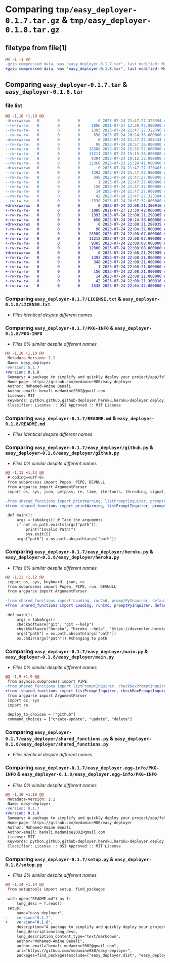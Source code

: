 # Comparing `tmp/easy_deployer-0.1.7.tar.gz` & `tmp/easy_deployer-0.1.8.tar.gz`

## filetype from file(1)

```diff
@@ -1 +1 @@
-gzip compressed data, was "easy_deployer-0.1.7.tar", last modified: Mon Jul 24 21:47:27 2023, max compression
+gzip compressed data, was "easy_deployer-0.1.8.tar", last modified: Mon Jul 24 22:08:21 2023, max compression
```

## Comparing `easy_deployer-0.1.7.tar` & `easy_deployer-0.1.8.tar`

### file list

```diff
@@ -1,18 +1,18 @@
-drwxrwxrwx   0        0        0        0 2023-07-24 21:47:27.323394 easy_deployer-0.1.7/
--rw-rw-rw-   0        0        0     1086 2021-07-27 13:30:42.000000 easy_deployer-0.1.7/LICENSE.txt
--rw-rw-rw-   0        0        0     1393 2023-07-24 21:47:27.322396 easy_deployer-0.1.7/PKG-INFO
--rw-rw-rw-   0        0        0      650 2023-07-24 20:24:38.000000 easy_deployer-0.1.7/README.md
-drwxrwxrwx   0        0        0        0 2023-07-24 21:47:27.308434 easy_deployer-0.1.7/easy_deployer/
--rw-rw-rw-   0        0        0       90 2023-07-24 20:57:36.000000 easy_deployer-0.1.7/easy_deployer/__init__.py
--rw-rw-rw-   0        0        0    26588 2023-07-24 15:55:57.000000 easy_deployer-0.1.7/easy_deployer/github.py
--rw-rw-rw-   0        0        0    11211 2023-07-23 15:15:38.000000 easy_deployer-0.1.7/easy_deployer/heroku.py
--rw-rw-rw-   0        0        0     9304 2023-07-24 19:12:32.000000 easy_deployer-0.1.7/easy_deployer/main.py
--rw-rw-rw-   0        0        0    12360 2023-07-23 15:28:41.000000 easy_deployer-0.1.7/easy_deployer/shared_functions.py
-drwxrwxrwx   0        0        0        0 2023-07-24 21:47:27.320403 easy_deployer-0.1.7/easy_deployer.egg-info/
--rw-rw-rw-   0        0        0     1393 2023-07-24 21:47:27.000000 easy_deployer-0.1.7/easy_deployer.egg-info/PKG-INFO
--rw-rw-rw-   0        0        0      348 2023-07-24 21:47:27.000000 easy_deployer-0.1.7/easy_deployer.egg-info/SOURCES.txt
--rw-rw-rw-   0        0        0        1 2023-07-24 21:47:27.000000 easy_deployer-0.1.7/easy_deployer.egg-info/dependency_links.txt
--rw-rw-rw-   0        0        0      156 2023-07-24 21:47:27.000000 easy_deployer-0.1.7/easy_deployer.egg-info/entry_points.txt
--rw-rw-rw-   0        0        0       14 2023-07-24 21:47:27.000000 easy_deployer-0.1.7/easy_deployer.egg-info/top_level.txt
--rw-rw-rw-   0        0        0       42 2023-07-24 21:47:27.323394 easy_deployer-0.1.7/setup.cfg
--rw-rw-rw-   0        0        0     1538 2023-07-24 20:57:32.000000 easy_deployer-0.1.7/setup.py
+drwxrwxrwx   0        0        0        0 2023-07-24 22:08:21.300916 easy_deployer-0.1.8/
+-rw-rw-rw-   0        0        0     1086 2021-07-27 13:30:42.000000 easy_deployer-0.1.8/LICENSE.txt
+-rw-rw-rw-   0        0        0     1393 2023-07-24 22:08:21.298985 easy_deployer-0.1.8/PKG-INFO
+-rw-rw-rw-   0        0        0      650 2023-07-24 20:24:38.000000 easy_deployer-0.1.8/README.md
+drwxrwxrwx   0        0        0        0 2023-07-24 22:08:21.280035 easy_deployer-0.1.8/easy_deployer/
+-rw-rw-rw-   0        0        0       90 2023-07-24 22:04:37.000000 easy_deployer-0.1.8/easy_deployer/__init__.py
+-rw-rw-rw-   0        0        0    26589 2023-07-24 22:08:07.000000 easy_deployer-0.1.8/easy_deployer/github.py
+-rw-rw-rw-   0        0        0    11212 2023-07-24 22:08:07.000000 easy_deployer-0.1.8/easy_deployer/heroku.py
+-rw-rw-rw-   0        0        0     9305 2023-07-24 22:08:08.000000 easy_deployer-0.1.8/easy_deployer/main.py
+-rw-rw-rw-   0        0        0    12360 2023-07-24 22:08:08.000000 easy_deployer-0.1.8/easy_deployer/shared_functions.py
+drwxrwxrwx   0        0        0        0 2023-07-24 22:08:21.297989 easy_deployer-0.1.8/easy_deployer.egg-info/
+-rw-rw-rw-   0        0        0     1393 2023-07-24 22:08:21.000000 easy_deployer-0.1.8/easy_deployer.egg-info/PKG-INFO
+-rw-rw-rw-   0        0        0      348 2023-07-24 22:08:21.000000 easy_deployer-0.1.8/easy_deployer.egg-info/SOURCES.txt
+-rw-rw-rw-   0        0        0        1 2023-07-24 22:08:21.000000 easy_deployer-0.1.8/easy_deployer.egg-info/dependency_links.txt
+-rw-rw-rw-   0        0        0      156 2023-07-24 22:08:21.000000 easy_deployer-0.1.8/easy_deployer.egg-info/entry_points.txt
+-rw-rw-rw-   0        0        0       14 2023-07-24 22:08:21.000000 easy_deployer-0.1.8/easy_deployer.egg-info/top_level.txt
+-rw-rw-rw-   0        0        0       42 2023-07-24 22:08:21.300916 easy_deployer-0.1.8/setup.cfg
+-rw-rw-rw-   0        0        0     1538 2023-07-24 22:04:42.000000 easy_deployer-0.1.8/setup.py
```

### Comparing `easy_deployer-0.1.7/LICENSE.txt` & `easy_deployer-0.1.8/LICENSE.txt`

 * *Files identical despite different names*

### Comparing `easy_deployer-0.1.7/PKG-INFO` & `easy_deployer-0.1.8/PKG-INFO`

 * *Files 0% similar despite different names*

```diff
@@ -1,10 +1,10 @@
 Metadata-Version: 2.1
 Name: easy_deployer
-Version: 0.1.7
+Version: 0.1.8
 Summary: A package to simplify and quickly deploy your project/app/folders to the supported platforms.
 Home-page: https://github.com/medamine980/easy-deployer
 Author: Mohamed-Amine Benali
 Author-email: benali.medamine2002@gmail.com
 License: MIT
 Keywords: python,github,github-deployer,heroku,heroku-deployer,deploy,easy,easy-deployer,simple,simple-deployer
 Classifier: License :: OSI Approved :: MIT License
```

### Comparing `easy_deployer-0.1.7/README.md` & `easy_deployer-0.1.8/README.md`

 * *Files identical despite different names*

### Comparing `easy_deployer-0.1.7/easy_deployer/github.py` & `easy_deployer-0.1.8/easy_deployer/github.py`

 * *Files 0% similar despite different names*

```diff
@@ -1,13 +1,13 @@
 # coding=<utf-8>
 from subprocess import Popen, PIPE, DEVNULL
 from argparse import ArgumentParser
 import os, sys, json, getpass, re, time, itertools, threading, signal, webbrowser, keyboard
 
-from shared_functions import printWarning, listPromptInquirer, promptPyInquirer, runCmd, getOS, openBash, defaultCommit
+from .shared_functions import printWarning, listPromptInquirer, promptPyInquirer, runCmd, getOS, openBash, defaultCommit
 
 def main():
     args = takeArgs() # Take the arguments
     if not os.path.exists(args["path"]):
         print("Invalid Path!")
         sys.exit(5)
     args["path"] = os.path.abspath(args["path"])
```

### Comparing `easy_deployer-0.1.7/easy_deployer/heroku.py` & `easy_deployer-0.1.8/easy_deployer/heroku.py`

 * *Files 0% similar despite different names*

```diff
@@ -1,12 +1,12 @@
 import os, sys, keyboard, json, re
 from subprocess import Popen, PIPE, run, DEVNULL
 from argparse import ArgumentParser
 
-from shared_functions import Loading, runCmd, promptPyInquirer, defaultCommit
+from .shared_functions import Loading, runCmd, promptPyInquirer, defaultCommit
 
 def main():
     args = takeArgs()
     checkSoftware("git", "git --help")
     checkSoftware("heroku", "heroku --help", "https://devcenter.heroku.com/articles/heroku-cli#download-and-install")
     args["path"] = os.path.abspath(args["path"])
     os.chdir(args["path"]) #changing to path
```

### Comparing `easy_deployer-0.1.7/easy_deployer/main.py` & `easy_deployer-0.1.8/easy_deployer/main.py`

 * *Files 0% similar despite different names*

```diff
@@ -1,9 +1,9 @@
 from asyncio.subprocess import PIPE
-from shared_functions import listPromptInquirer, checkBoxPromptInquirer, runCmd, invalidAnswerExit, promptPyInquirer
+from .shared_functions import listPromptInquirer, checkBoxPromptInquirer, runCmd, invalidAnswerExit, promptPyInquirer
 from argparse import ArgumentParser
 import os, sys
 import re
 
 deploy_to_choices = ["github"]
 command_choices = ["create-update", "update", "delete"]
```

### Comparing `easy_deployer-0.1.7/easy_deployer/shared_functions.py` & `easy_deployer-0.1.8/easy_deployer/shared_functions.py`

 * *Files identical despite different names*

### Comparing `easy_deployer-0.1.7/easy_deployer.egg-info/PKG-INFO` & `easy_deployer-0.1.8/easy_deployer.egg-info/PKG-INFO`

 * *Files 0% similar despite different names*

```diff
@@ -1,10 +1,10 @@
 Metadata-Version: 2.1
 Name: easy-deployer
-Version: 0.1.7
+Version: 0.1.8
 Summary: A package to simplify and quickly deploy your project/app/folders to the supported platforms.
 Home-page: https://github.com/medamine980/easy-deployer
 Author: Mohamed-Amine Benali
 Author-email: benali.medamine2002@gmail.com
 License: MIT
 Keywords: python,github,github-deployer,heroku,heroku-deployer,deploy,easy,easy-deployer,simple,simple-deployer
 Classifier: License :: OSI Approved :: MIT License
```

### Comparing `easy_deployer-0.1.7/setup.py` & `easy_deployer-0.1.8/setup.py`

 * *Files 2% similar despite different names*

```diff
@@ -1,14 +1,14 @@
 from setuptools import setup, find_packages
 
 with open("README.md") as f:
     long_desc = f.read()
 setup(
     name="easy_deployer",
-    version="0.1.7",
+    version="0.1.8",
     description="A package to simplify and quickly deploy your project/app/folders to the supported platforms.",
     long_description=long_desc,
     long_description_content_type='text/markdown',
     author="Mohamed-Amine Benali",
     author_email="benali.medamine2002@gmail.com",
     url="https://github.com/medamine980/easy-deployer",
     packages=find_packages(exclude=["easy_deployer.dist", "easy_deployer.ignore"]),
```

